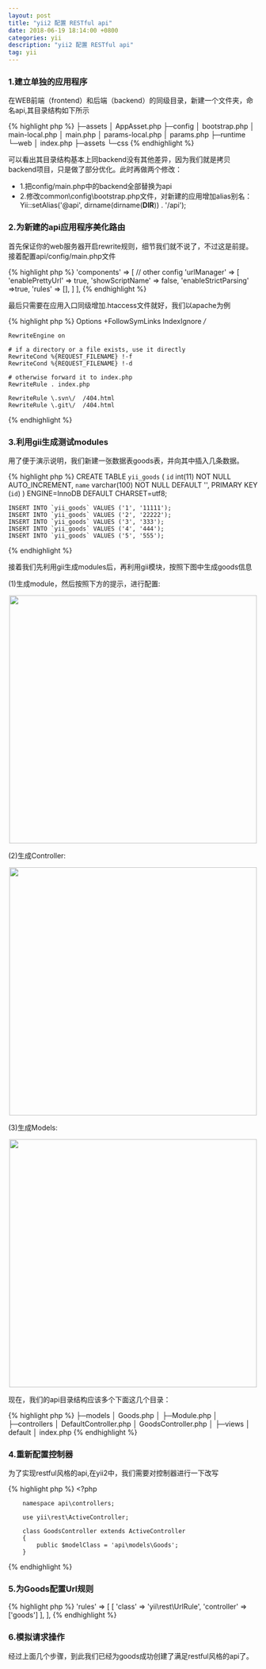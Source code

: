 ```yaml
---
layout: post
title: "yii2 配置 RESTful api"
date: 2018-06-19 18:14:00 +0800
categories: yii
description: "yii2 配置 RESTful api"
tag: yii
---
```


### 1.建立单独的应用程序 

在WEB前端（frontend）和后端（backend）的同级目录，新建一个文件夹，命名api,其目录结构如下所示

{% highlight php %}
	├─assets
	│      AppAsset.php
	├─config
	│      bootstrap.php
	│      main-local.php
	│      main.php
	│      params-local.php
	│      params.php
	├─runtime
	└─web
	    │ index.php
	    ├─assets
	    └─css
{% endhighlight %}

可以看出其目录结构基本上同backend没有其他差异，因为我们就是拷贝backend项目，只是做了部分优化。此时再做两个修改：

* 1.把config/main.php中的backend全部替换为api
* 2.修改common\config\bootstrap.php文件，对新建的应用增加alias别名：Yii::setAlias('@api', dirname(dirname(__DIR__)) . '/api');


### 2.为新建的api应用程序美化路由

首先保证你的web服务器开启rewrite规则，细节我们就不说了，不过这是前提。接着配置api/config/main.php文件

{% highlight php %}
	'components' => [
	    // other config
	    'urlManager' => [
	        'enablePrettyUrl' => true,
	        'showScriptName' => false,
	        'enableStrictParsing' =>true,
	        'rules' => [],
	    ]
	],
{% endhighlight %}

最后只需要在应用入口同级增加.htaccess文件就好，我们以apache为例

{% highlight php %}
	Options +FollowSymLinks
	IndexIgnore */*

	RewriteEngine on

	# if a directory or a file exists, use it directly
	RewriteCond %{REQUEST_FILENAME} !-f
	RewriteCond %{REQUEST_FILENAME} !-d

	# otherwise forward it to index.php
	RewriteRule . index.php

	RewriteRule \.svn\/  /404.html
	RewriteRule \.git\/  /404.html
{% endhighlight %}


### 3.利用gii生成测试modules

用了便于演示说明，我们新建一张数据表goods表，并向其中插入几条数据。

{% highlight php %}
	CREATE TABLE `yii_goods` (
	  `id` int(11) NOT NULL AUTO_INCREMENT,
	  `name` varchar(100) NOT NULL DEFAULT '',
	  PRIMARY KEY (`id`)
	) ENGINE=InnoDB DEFAULT CHARSET=utf8;

	INSERT INTO `yii_goods` VALUES ('1', '11111');
	INSERT INTO `yii_goods` VALUES ('2', '22222');
	INSERT INTO `yii_goods` VALUES ('3', '333');
	INSERT INTO `yii_goods` VALUES ('4', '444');
	INSERT INTO `yii_goods` VALUES ('5', '555');
{% endhighlight %}

接着我们先利用gii生成modules后，再利用gii模块，按照下图中生成goods信息

(1)生成module，然后按照下方的提示，进行配置:
<div align="center"><img src="{{ "/images/yiiRestfulApi/1.png" | prepend: site.baseurl }}" width="500" /></div>

(2)生成Controller:
<div align="center"><img src="{{ "/images/yiiRestfulApi/2.png" | prepend: site.baseurl }}" width="500" /></div>

(3)生成Models:
<div align="center"><img src="{{ "/images/yiiRestfulApi/3.png" | prepend: site.baseurl }}" width="500" /></div>

现在，我们的api目录结构应该多个下面这几个目录：

{% highlight php %}
	├─models
	│      Goods.php
	│
	├─Module.php
	│
	├─controllers
	│      DefaultController.php
	│      GoodsController.php
	│
	├─views
	│      default
	│      	   index.php
{% endhighlight %}


### 4.重新配置控制器

为了实现restful风格的api,在yii2中，我们需要对控制器进行一下改写

{% highlight php %}
	<?php

		namespace api\controllers;

		use yii\rest\ActiveController;

		class GoodsController extends ActiveController
		{
			public $modelClass = 'api\models\Goods';
		}
{% endhighlight %}


### 5.为Goods配置Url规则

{% highlight php %}
	'rules' => [
        [
            'class' => 'yii\rest\UrlRule',
            'controller' => ['goods']
        ],
    ],
{% endhighlight %}


### 6.模拟请求操作

经过上面几个步骤，到此我们已经为goods成功创建了满足restful风格的api了。